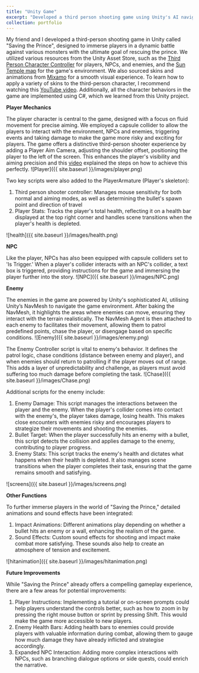 ```yaml
---
title: "Unity Game"
excerpt: "Developed a third person shooting game using Unity's AI navigation to control NPCs <br/><img src='/aboutme/images/start.png' style='width:300px; height:auto;'>"
collection: portfolio
---
```


My friend and I developed a third-person shooting game in Unity called "Saving the Prince", designed to immerse players in a dynamic battle against various monsters with the ultimate goal of rescuing the prince. We utilized various resources from the Unity Asset Store, such as the [Third Person Character Controller](https://assetstore.unity.com/packages/essentials/starter-assets-thirdperson-updates-in-new-charactercontroller-pa-196526) for players, NPCs, and enemies, and the [Sun Temple map](https://assetstore.unity.com/packages/3d/environments/sun-temple-115417) for the game's environment. We also sourced skins and animations from [Mixamo](https://www.mixamo.com/#/) for a smooth visual experience. To learn how to apply a variety of skins to the third-person character, I recommend watching this [YouTube video](https://www.youtube.com/watch?v=lPBdjwIr4Lk). Additionally, all the character behaviors in the game are implemented using C#, which we learned from this Unity project.

**Player Mechanics**

The player character is central to the game, designed with a focus on fluid movement for precise aiming. We employed a capsule collider to allow the players to interact with the environment, NPCs and enemies, triggering events and taking damage to make the game more risky and exciting for players. The game offers a distinctive third-person shooter experience by adding a Player Aim Camera, adjusting the shoulder offset, positioning the player to the left of the screen. This enhances the player's visibility and aiming precision and this [video](https://www.youtube.com/watch?v=FbM4CkqtOuA&t=1519s) explained the steps on how to achieve this perfectly.
![Player]({{ site.baseurl }}/images/player.png)

Two key scripts were also added to the PlayerArmature (Player's skeleton):
1. Third person shooter controller: Manages mouse sensitivity for both normal and aiming modes, as well as determining the bullet's spawn point and direction of travel
2. Player Stats: Tracks the player's total health, reflecting it on a health bar displayed at the top right corner and handles scene transitions when the player's health is depleted.

![health]({{ site.baseurl }}/images/health.png)

**NPC**

Like the player, NPCs has also been equipped with capsule colliders set to 'Is Trigger.' When a player's collider interacts with an NPC's collider, a text box is triggered, providing instructions for the game and immersing the player further into the story.
![NPC]({{ site.baseurl }}/images/NPC.png)

**Enemy**

The enemies in the game are powered by Unity's sophisticated AI, utilising Unity’s NavMesh to navigate the game environment. After baking the NavMesh, it highlights the areas where enemies can move, ensuring they interact with the terrain realistically. The NavMesh Agent is then attached to each enemy to facilitates their movement, allowing them to patrol predefined points, chase the player, or disengage based on specific conditions.
![Enemy]({{ site.baseurl }}/images/enemy.png)

The Enemy Controller script is vital to enemy's behavior. It defines the patrol logic, chase conditions (distance between enemy and player), and when enemies should return to patrolling if the player moves out of range. This adds a layer of unpredictability and challenge, as players must avoid suffering too much damage before completing the task.
![Chase]({{ site.baseurl }}/images/Chase.png)

Additional scripts for the enemy include:
1. Enemy Damage: This script manages the interactions between the player and the enemy. When the player's collider comes into contact with the enemy's, the player takes damage, losing health. This makes close encounters with enemies risky and encourages players to strategize their movements and shooting the enemies.
2. Bullet Target: When the player successfully hits an enemy with a bullet, this script detects the collision and applies damage to the enemy, contributing to player progress.
3. Enemy Stats: This script tracks the enemy's health and dictates what happens when their health is depleted. It also manages scene transitions when the player completes their task, ensuring that the game remains smooth and satisfying.

![screens]({{ site.baseurl }}/images/screens.png)

**Other Functions**

To further immerse players in the world of "Saving the Prince," detailed animations and sound effects have been integrated:
1. Impact Animations: Different animations play depending on whether a bullet hits an enemy or a wall, enhancing the realism of the game.
2. Sound Effects: Custom sound effects for shooting and impact make combat more satisfying. These sounds also help to create an atmosphere of tension and excitement.

![hitanimation]({{ site.baseurl }}/images/hitanimation.png)

**Future Improvements**

While "Saving the Prince" already offers a compelling gameplay experience, there are a few areas for potential improvements:
1. Player Instructions: Implementing a tutorial or on-screen prompts could help players understand the controls better, such as how to zoom in by pressing the right mouse button or sprint by pressing Shift. This would make the game more accessible to new players.
2. Enemy Health Bars: Adding health bars to enemies could provide players with valuable information during combat, allowing them to gauge how much damage they have already inflicted and strategise accordingly.
3. Expanded NPC Interaction: Adding more complex interactions with NPCs, such as branching dialogue options or side quests, could enrich the narrative.
